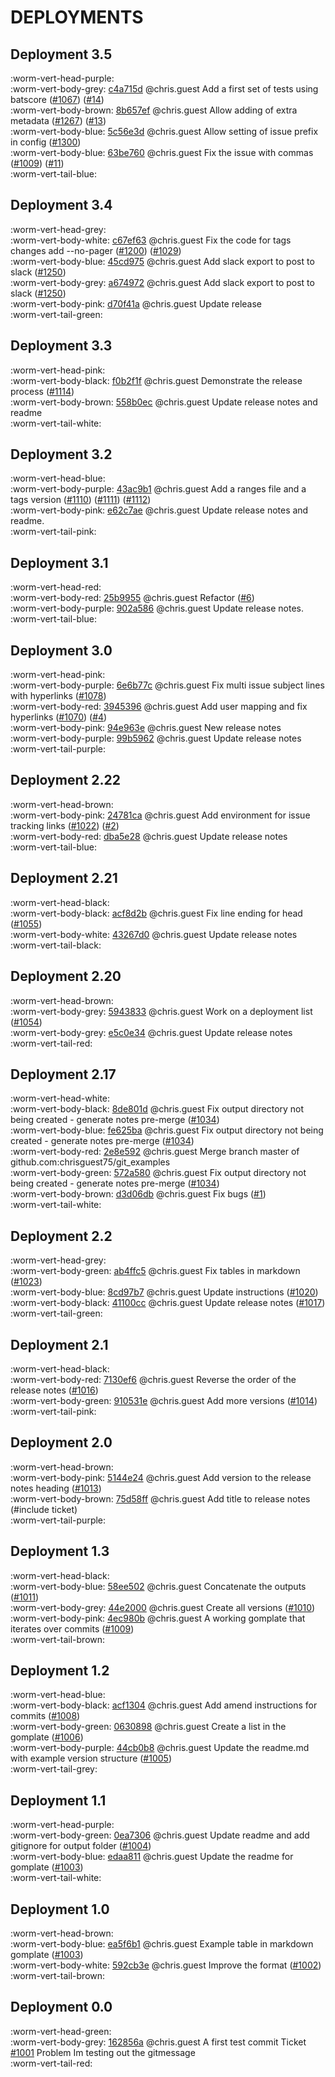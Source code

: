 # DEPLOYMENTS
## Deployment 3.5
:worm-vert-head-purple:   
:worm-vert-body-grey: [c4a715d](https://github.com/chrisguest75/turn/commit/c4a715d) @chris.guest Add a first set of tests using batscore ([#1067](https://github.com/chrisguest75/turn/issues/1067)) ([#14](https://github.com/chrisguest75/turn/issues/14))   
:worm-vert-body-brown: [8b657ef](https://github.com/chrisguest75/turn/commit/8b657ef) @chris.guest Allow adding of extra metadata ([#1267](https://github.com/chrisguest75/turn/issues/1267)) ([#13](https://github.com/chrisguest75/turn/issues/13))   
:worm-vert-body-blue: [5c56e3d](https://github.com/chrisguest75/turn/commit/5c56e3d) @chris.guest Allow setting of issue prefix in config ([#1300](https://github.com/chrisguest75/turn/issues/1300))   
:worm-vert-body-blue: [63be760](https://github.com/chrisguest75/turn/commit/63be760) @chris.guest Fix the issue with commas ([#1009](https://github.com/chrisguest75/turn/issues/1009)) ([#11](https://github.com/chrisguest75/turn/issues/11))   
:worm-vert-tail-blue:
## Deployment 3.4
:worm-vert-head-grey:   
:worm-vert-body-white: [c67ef63](https://github.com/chrisguest75/turn/commit/c67ef63) @chris.guest Fix the code for tags changes  add --no-pager ([#1200](https://github.com/chrisguest75/turn/issues/1200)) ([#1029](https://github.com/chrisguest75/turn/issues/1029))   
:worm-vert-body-blue: [45cd975](https://github.com/chrisguest75/turn/commit/45cd975) @chris.guest Add slack export to post to slack ([#1250](https://github.com/chrisguest75/turn/issues/1250))   
:worm-vert-body-grey: [a674972](https://github.com/chrisguest75/turn/commit/a674972) @chris.guest Add slack export to post to slack ([#1250](https://github.com/chrisguest75/turn/issues/1250))   
:worm-vert-body-pink: [d70f41a](https://github.com/chrisguest75/turn/commit/d70f41a) @chris.guest Update release   
:worm-vert-tail-green:
## Deployment 3.3
:worm-vert-head-pink:   
:worm-vert-body-black: [f0b2f1f](https://github.com/chrisguest75/turn/commit/f0b2f1f) @chris.guest Demonstrate the release process ([#1114](https://github.com/chrisguest75/turn/issues/1114))   
:worm-vert-body-brown: [558b0ec](https://github.com/chrisguest75/turn/commit/558b0ec) @chris.guest Update release notes and readme   
:worm-vert-tail-white:
## Deployment 3.2
:worm-vert-head-blue:   
:worm-vert-body-purple: [43ac9b1](https://github.com/chrisguest75/turn/commit/43ac9b1) @chris.guest Add a ranges file and a tags version ([#1110](https://github.com/chrisguest75/turn/issues/1110)) ([#1111](https://github.com/chrisguest75/turn/issues/1111)) ([#1112](https://github.com/chrisguest75/turn/issues/1112))   
:worm-vert-body-pink: [e62c7ae](https://github.com/chrisguest75/turn/commit/e62c7ae) @chris.guest Update release notes and readme.   
:worm-vert-tail-pink:
## Deployment 3.1
:worm-vert-head-red:   
:worm-vert-body-red: [25b9955](https://github.com/chrisguest75/turn/commit/25b9955) @chris.guest Refactor ([#6](https://github.com/chrisguest75/turn/issues/6))   
:worm-vert-body-purple: [902a586](https://github.com/chrisguest75/turn/commit/902a586) @chris.guest Update release notes.   
:worm-vert-tail-blue:
## Deployment 3.0
:worm-vert-head-pink:   
:worm-vert-body-purple: [6e6b77c](https://github.com/chrisguest75/turn/commit/6e6b77c) @chris.guest Fix multi issue subject lines with hyperlinks ([#1078](https://github.com/chrisguest75/turn/issues/1078))   
:worm-vert-body-red: [3945396](https://github.com/chrisguest75/turn/commit/3945396) @chris.guest Add user mapping and fix hyperlinks ([#1070](https://github.com/chrisguest75/turn/issues/1070)) ([#4](https://github.com/chrisguest75/turn/issues/4))   
:worm-vert-body-pink: [94e963e](https://github.com/chrisguest75/turn/commit/94e963e) @chris.guest New release notes   
:worm-vert-body-purple: [99b5962](https://github.com/chrisguest75/turn/commit/99b5962) @chris.guest Update release notes   
:worm-vert-tail-purple:
## Deployment 2.22
:worm-vert-head-brown:   
:worm-vert-body-pink: [24781ca](https://github.com/chrisguest75/turn/commit/24781ca) @chris.guest Add environment for issue tracking links  ([#1022](https://github.com/chrisguest75/turn/issues/1022)) ([#2](https://github.com/chrisguest75/turn/issues/2))   
:worm-vert-body-red: [dba5e28](https://github.com/chrisguest75/turn/commit/dba5e28) @chris.guest Update release notes   
:worm-vert-tail-blue:
## Deployment 2.21
:worm-vert-head-black:   
:worm-vert-body-black: [acf8d2b](https://github.com/chrisguest75/turn/commit/acf8d2b) @chris.guest Fix line ending for head ([#1055](https://github.com/chrisguest75/turn/issues/1055))   
:worm-vert-body-white: [43267d0](https://github.com/chrisguest75/turn/commit/43267d0) @chris.guest Update release notes   
:worm-vert-tail-black:
## Deployment 2.20
:worm-vert-head-brown:   
:worm-vert-body-grey: [5943833](https://github.com/chrisguest75/turn/commit/5943833) @chris.guest Work on a deployment list ([#1054](https://github.com/chrisguest75/turn/issues/1054))   
:worm-vert-body-grey: [e5c0e34](https://github.com/chrisguest75/turn/commit/e5c0e34) @chris.guest Update release notes   
:worm-vert-tail-red:
## Deployment 2.17
:worm-vert-head-white:   
:worm-vert-body-black: [8de801d](https://github.com/chrisguest75/turn/commit/8de801d) @chris.guest Fix output directory not being created - generate notes pre-merge ([#1034](https://github.com/chrisguest75/turn/issues/1034))   
:worm-vert-body-blue: [fe625ba](https://github.com/chrisguest75/turn/commit/fe625ba) @chris.guest Fix output directory not being created - generate notes pre-merge ([#1034](https://github.com/chrisguest75/turn/issues/1034))   
:worm-vert-body-red: [2e8e592](https://github.com/chrisguest75/turn/commit/2e8e592) @chris.guest Merge branch master of github.com:chrisguest75/git_examples   
:worm-vert-body-green: [572a580](https://github.com/chrisguest75/turn/commit/572a580) @chris.guest Fix output directory not being created - generate notes pre-merge ([#1034](https://github.com/chrisguest75/turn/issues/1034))   
:worm-vert-body-brown: [d3d06db](https://github.com/chrisguest75/turn/commit/d3d06db) @chris.guest Fix bugs ([#1](https://github.com/chrisguest75/turn/issues/1))   
:worm-vert-tail-white:
## Deployment 2.2
:worm-vert-head-grey:   
:worm-vert-body-green: [ab4ffc5](https://github.com/chrisguest75/turn/commit/ab4ffc5) @chris.guest Fix tables in markdown ([#1023](https://github.com/chrisguest75/turn/issues/1023))   
:worm-vert-body-blue: [8cd97b7](https://github.com/chrisguest75/turn/commit/8cd97b7) @chris.guest Update instructions ([#1020](https://github.com/chrisguest75/turn/issues/1020))   
:worm-vert-body-black: [41100cc](https://github.com/chrisguest75/turn/commit/41100cc) @chris.guest Update release notes ([#1017](https://github.com/chrisguest75/turn/issues/1017))   
:worm-vert-tail-green:
## Deployment 2.1
:worm-vert-head-black:   
:worm-vert-body-red: [7130ef6](https://github.com/chrisguest75/turn/commit/7130ef6) @chris.guest Reverse the order of the release notes ([#1016](https://github.com/chrisguest75/turn/issues/1016))   
:worm-vert-body-green: [910531e](https://github.com/chrisguest75/turn/commit/910531e) @chris.guest Add more versions  ([#1014](https://github.com/chrisguest75/turn/issues/1014))   
:worm-vert-tail-pink:
## Deployment 2.0
:worm-vert-head-brown:   
:worm-vert-body-pink: [5144e24](https://github.com/chrisguest75/turn/commit/5144e24) @chris.guest Add version to the release notes heading ([#1013](https://github.com/chrisguest75/turn/issues/1013))   
:worm-vert-body-brown: [75d58ff](https://github.com/chrisguest75/turn/commit/75d58ff) @chris.guest Add title to release notes (#include ticket)   
:worm-vert-tail-purple:
## Deployment 1.3
:worm-vert-head-black:   
:worm-vert-body-blue: [58ee502](https://github.com/chrisguest75/turn/commit/58ee502) @chris.guest Concatenate the outputs ([#1011](https://github.com/chrisguest75/turn/issues/1011))   
:worm-vert-body-grey: [44e2000](https://github.com/chrisguest75/turn/commit/44e2000) @chris.guest Create all versions ([#1010](https://github.com/chrisguest75/turn/issues/1010))   
:worm-vert-body-pink: [4ec980b](https://github.com/chrisguest75/turn/commit/4ec980b) @chris.guest A working gomplate that iterates over commits ([#1009](https://github.com/chrisguest75/turn/issues/1009))   
:worm-vert-tail-brown:
## Deployment 1.2
:worm-vert-head-blue:   
:worm-vert-body-black: [acf1304](https://github.com/chrisguest75/turn/commit/acf1304) @chris.guest Add amend instructions for commits ([#1008](https://github.com/chrisguest75/turn/issues/1008))   
:worm-vert-body-green: [0630898](https://github.com/chrisguest75/turn/commit/0630898) @chris.guest Create a list in the gomplate ([#1006](https://github.com/chrisguest75/turn/issues/1006))   
:worm-vert-body-purple: [44cb0b8](https://github.com/chrisguest75/turn/commit/44cb0b8) @chris.guest Update the readme.md with example version structure ([#1005](https://github.com/chrisguest75/turn/issues/1005))   
:worm-vert-tail-grey:
## Deployment 1.1
:worm-vert-head-purple:   
:worm-vert-body-green: [0ea7306](https://github.com/chrisguest75/turn/commit/0ea7306) @chris.guest Update readme and add gitignore for output folder ([#1004](https://github.com/chrisguest75/turn/issues/1004))   
:worm-vert-body-blue: [edaa811](https://github.com/chrisguest75/turn/commit/edaa811) @chris.guest Update the readme for gomplate ([#1003](https://github.com/chrisguest75/turn/issues/1003))   
:worm-vert-tail-white:
## Deployment 1.0
:worm-vert-head-brown:   
:worm-vert-body-blue: [ea5f6b1](https://github.com/chrisguest75/turn/commit/ea5f6b1) @chris.guest Example table in markdown gomplate ([#1003](https://github.com/chrisguest75/turn/issues/1003))   
:worm-vert-body-white: [592cb3e](https://github.com/chrisguest75/turn/commit/592cb3e) @chris.guest Improve the format ([#1002](https://github.com/chrisguest75/turn/issues/1002))   
:worm-vert-tail-brown:
## Deployment 0.0
:worm-vert-head-green:   
:worm-vert-body-grey: [162856a](https://github.com/chrisguest75/turn/commit/162856a) @chris.guest A first test commit Ticket [#1001](https://github.com/chrisguest75/turn/issues/1001) Problem Im testing out the gitmessage   
:worm-vert-tail-red:
